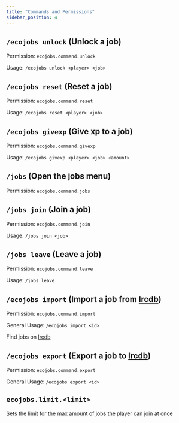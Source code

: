 ```yaml
---
title: "Commands and Permissions"
sidebar_position: 4
---
```


## `/ecojobs unlock` (Unlock a job)

Permission: `ecojobs.command.unlock`

Usage: `/ecojobs unlock <player> <job>`

## `/ecojobs reset` (Reset a job)

Permission: `ecojobs.command.reset`

Usage: `/ecojobs reset <player> <job>`

## `/ecojobs givexp` (Give xp to a job)

Permission: `ecojobs.command.givexp`

Usage: `/ecojobs givexp <player> <job> <amount>`

## `/jobs` (Open the jobs menu)

Permission: `ecojobs.command.jobs`

## `/jobs join` (Join a job)

Permission: `ecojobs.command.join`

Usage: `/jobs join <job>`

## `/jobs leave` (Leave a job)

Permission: `ecojobs.command.leave`

Usage: `/jobs leave`

## `/ecojobs import` (Import a job from [lrcdb](https://lrcdb.auxilor.io/))

Permission: `ecojobs.command.import`

General Usage: `/ecojobs import <id>`

Find jobs on [lrcdb](https://lrcdb.auxilor.io/)

## `/ecojobs export` (Export a job to [lrcdb](https://lrcdb.auxilor.io/))

Permission: `ecojobs.command.export`

General Usage: `/ecojobs export <id>`

## `ecojobs.limit.<limit>`

Sets the limit for the max amount of jobs the player can join at once